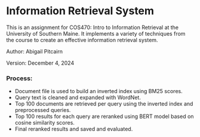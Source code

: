 # Information Retrieval System
This is an assignment for COS470: Intro to Information Retrieval at the University of Southern Maine. It implements a variety of techniques from the course to create an effective information retrieval system.

Author: Abigail Pitcairn

Version: December 4, 2024

### Process:
- Document file is used to build an inverted index using BM25 scores.
- Query text is cleaned and expanded with WordNet.
- Top 100 documents are retrieved per query using the inverted index and preprocessed queries.
- Top 100 results for each query are reranked using BERT model based on cosine similarity scores.
- Final reranked results and saved and evaluated.  


